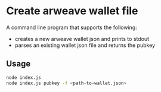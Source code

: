 # Create arweave wallet file

A command line program that supports the following:
- creates a new arweave wallet json and prints to stdout
- parses an existing wallet json file and returns the pubkey

## Usage

```bash
node index.js
node index.js pubkey -f <path-to-wallet.json>
```
